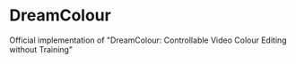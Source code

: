 # DreamColour
Official implementation of "DreamColour: Controllable Video Colour Editing without Training"
